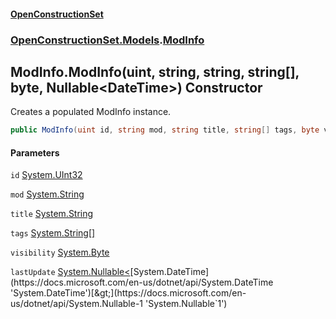 #### [OpenConstructionSet](index.md 'index')
### [OpenConstructionSet.Models](index.md#OpenConstructionSet_Models 'OpenConstructionSet.Models').[ModInfo](h0vCAhsmAC6iWOaLYw25cg.md 'OpenConstructionSet.Models.ModInfo')
## ModInfo.ModInfo(uint, string, string, string[], byte, Nullable&lt;DateTime&gt;) Constructor
Creates a populated ModInfo instance.  
```csharp
public ModInfo(uint id, string mod, string title, string[] tags, byte visibility, System.Nullable<System.DateTime> lastUpdate);
```
#### Parameters
<a name='OpenConstructionSet_Models_ModInfo_ModInfo(uint_string_string_string___byte_System_Nullable_System_DateTime_)_id'></a>
`id` [System.UInt32](https://docs.microsoft.com/en-us/dotnet/api/System.UInt32 'System.UInt32')  
  
<a name='OpenConstructionSet_Models_ModInfo_ModInfo(uint_string_string_string___byte_System_Nullable_System_DateTime_)_mod'></a>
`mod` [System.String](https://docs.microsoft.com/en-us/dotnet/api/System.String 'System.String')  
  
<a name='OpenConstructionSet_Models_ModInfo_ModInfo(uint_string_string_string___byte_System_Nullable_System_DateTime_)_title'></a>
`title` [System.String](https://docs.microsoft.com/en-us/dotnet/api/System.String 'System.String')  
  
<a name='OpenConstructionSet_Models_ModInfo_ModInfo(uint_string_string_string___byte_System_Nullable_System_DateTime_)_tags'></a>
`tags` [System.String](https://docs.microsoft.com/en-us/dotnet/api/System.String 'System.String')[[]](https://docs.microsoft.com/en-us/dotnet/api/System.Array 'System.Array')  
  
<a name='OpenConstructionSet_Models_ModInfo_ModInfo(uint_string_string_string___byte_System_Nullable_System_DateTime_)_visibility'></a>
`visibility` [System.Byte](https://docs.microsoft.com/en-us/dotnet/api/System.Byte 'System.Byte')  
  
<a name='OpenConstructionSet_Models_ModInfo_ModInfo(uint_string_string_string___byte_System_Nullable_System_DateTime_)_lastUpdate'></a>
`lastUpdate` [System.Nullable&lt;](https://docs.microsoft.com/en-us/dotnet/api/System.Nullable-1 'System.Nullable`1')[System.DateTime](https://docs.microsoft.com/en-us/dotnet/api/System.DateTime 'System.DateTime')[&gt;](https://docs.microsoft.com/en-us/dotnet/api/System.Nullable-1 'System.Nullable`1')  
  
